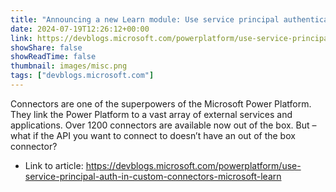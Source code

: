 ```yaml
---
title: "Announcing a new Learn module: Use service principal authentication in custom connectors"
date: 2024-07-19T12:26:12+00:00
link: https://devblogs.microsoft.com/powerplatform/use-service-principal-auth-in-custom-connectors-microsoft-learn
showShare: false
showReadTime: false
thumbnail: images/misc.png
tags: ["devblogs.microsoft.com"]
---
```

Connectors are one of the superpowers of the Microsoft Power Platform. They link the Power Platform to a vast array of external services and applications. Over 1200 connectors are available now out of the box. But – what if the API you want to connect to doesn’t have an out of the box connector?

- Link to article: https://devblogs.microsoft.com/powerplatform/use-service-principal-auth-in-custom-connectors-microsoft-learn